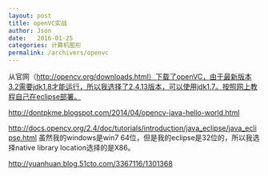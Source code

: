 ```yaml
---
layout: post
title: openVC实战
author: Json
date:   2016-01-25
categories: 计算机图形
permalink: /archivers/openvc
---
```




从官网（http://opencv.org/downloads.html）下载了openVC，由于最新版本3.2需要jdk1.8才能运行，所以我选择了2.4.13版本，可以使用jdk1.7。按照网上教程自己在eclipse部署。

http://dontpkme.blogspot.com/2014/04/opencv-java-hello-world.html

http://docs.opencv.org/2.4/doc/tutorials/introduction/java_eclipse/java_eclipse.html
虽然我的windows是win7 64位，但是我的eclipse是32位的，所以我选择native library location选择的是X86。


http://yuanhuan.blog.51cto.com/3367116/1301368
